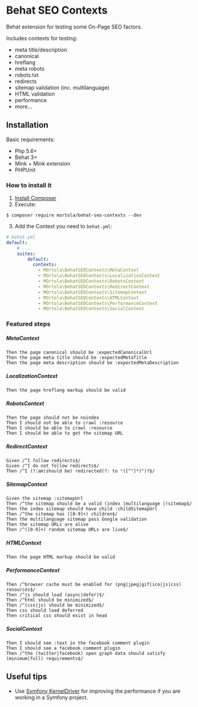 # Behat SEO Contexts
Behat extension for testing some On-Page SEO factors.

Includes contexts for testing:
* meta title/description
* canonical
* hreflang
* meta robots
* robots.txt
* redirects
* sitemap validation (inc. multilanguage)
* HTML validation
* performance 
* more...

Installation
------------

Basic requirements:

* Php 5.6+
* Behat 3+
* Mink + Mink extension
* PHPUnit

### How to install it

1. [Install Composer](https://getcomposer.org/download/)
2. Execute:

```
$ composer require mortola/behat-seo-contexts --dev
```

3. Add the Context you need to `behat.yml`:

```yaml
# behat.yml
default:
    # ...
    suites:
        default:
          contexts:
            - MOrtola\BehatSEOContexts\MetaContext
            - MOrtola\BehatSEOContexts\LocalizationContext
            - MOrtola\BehatSEOContexts\RobotsContext
            - MOrtola\BehatSEOContexts\RedirectContext
            - MOrtola\BehatSEOContexts\SitemapContext
            - MOrtola\BehatSEOContexts\HTMLContext
            - MOrtola\BehatSEOContexts\PerformanceContext
            - MOrtola\BehatSEOContexts\SocialContext

```
### Featured steps
##### MetaContext
```
Then the page canonical should be :expectedCanonicalUrl
Then the page meta title should be :expectedMetaTitle
Then the page meta description should be :expectedMetaDescription
```
##### LocalizationContext
```
Then the page hreflang markup should be valid
```
##### RobotsContext
```
Then the page should not be noindex
Then I should not be able to crawl :resource
Then I should be able to crawl :resource
Then I should be able to get the sitemap URL
```
##### RedirectContext
```
Given /^I follow redirects$/
Given /^I do not follow redirects$/
Then /^I (?:am|should be) redirected(?: to "([^"]*)")?$/
```
##### SitemapContext
```
Given the sitemap :sitemapUrl
Then /^the sitemap should be a valid (index |multilanguage |)sitemap$/
Then the index sitemap should have child :childSitemapUrl
Then /^the sitemap has ([0-9]+) children$/
Then the multilanguage sitemap pass Google validation
Then the sitemap URLs are alive
Then /^([0-9]+) random sitemap URLs are live$/
```
##### HTMLContext
```
Then the page HTML markup should be valid
```
##### PerformanceContext
```
Then /^browser cache must be enabled for (png|jpeg|gif|ico|js|css) resources$/
Then /^js should load (async|defer)$/
Then /^html should be minimized$/
Then /^(css|js) should be minimized$/
Then css should load deferred
Then critical css should exist in head
```
##### SocialContext
```
Then I should see :text in the facebook comment plugin
Then I should see a facebook comment plugin
Then /^the (twitter|facebook) open graph data should satisfy (minimum|full) requirements$/
```

Useful tips
------------
* Use [Symfony KernelDriver](https://github.com/Behat/Symfony2Extension) for improving the performance if you are working in a Symfony project.
